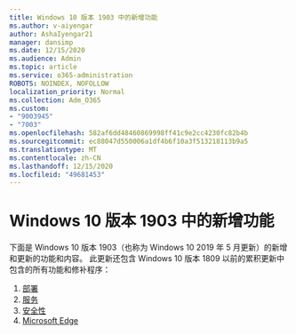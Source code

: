 ```yaml
---
title: Windows 10 版本 1903 中的新增功能
ms.author: v-aiyengar
author: AshaIyengar21
manager: dansimp
ms.date: 12/15/2020
ms.audience: Admin
ms.topic: article
ms.service: o365-administration
ROBOTS: NOINDEX, NOFOLLOW
localization_priority: Normal
ms.collection: Adm_O365
ms.custom:
- "9003945"
- "7003"
ms.openlocfilehash: 582af6dd48460869998ff41c9e2cc4230fc82b4b
ms.sourcegitcommit: ec88047d550006a1df4b6f10a3f513218113b9a5
ms.translationtype: MT
ms.contentlocale: zh-CN
ms.lasthandoff: 12/15/2020
ms.locfileid: "49681453"
---
```

# <a name="whats-new-in-windows-10-version-1903"></a>Windows 10 版本 1903 中的新增功能

下面是 Windows 10 版本 1903（也称为 Windows 10 2019 年 5 月更新）的新增和更新的功能和内容。 此更新还包含 Windows 10 版本 1809 以前的累积更新中包含的所有功能和修补程序：

1. [部署](https://go.microsoft.com/fwlink/?linkid=2114296)
1. [服务](https://go.microsoft.com/fwlink/?linkid=2114493)
1. [安全性](https://go.microsoft.com/fwlink/?linkid=2114297)
1. [Microsoft Edge](https://go.microsoft.com/fwlink/?linkid=2114298)
